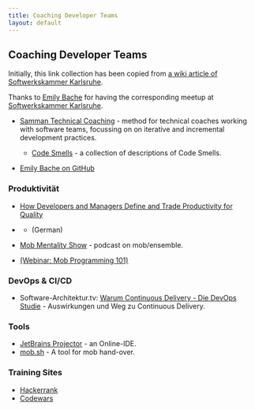 ```yaml
---
title: Coaching Developer Teams
layout: default
---
```


## Coaching Developer Teams

Initially, this link collection has been copied from [a wiki article of Softwerkskammer
Karlsruhe](https://www.softwerkskammer.org/wiki/karlsruhe/blog_2022-06-20_technical-coaching-with-the-samman-method-118-treffen-der-softwerkskammer-karlsruhe).

Thanks to [Emily Bache](https://se.linkedin.com/in/emilybache) for having the corresponding
meetup at [Softwerkskammer Karlsruhe](https://www.softwerkskammer.org/wiki/karlsruhe).

* [Samman Technical Coaching](https://sammancoaching.org) - method for technical coaches working with software teams, focussing on on iterative and incremental development practices.
  * [Code Smells](https://sammancoaching.org/reference/code_smells/index.html) - a collection of descriptions of Code Smells.

* [Emily Bache on GitHub](https://github.com/emilybache?tab=repositories)

### Produktivität

* [How Developers and Managers Define and Trade Productivity for Quality](https://arxiv.org/abs/2111.04302v1)
* [](https://www.amazon.de/Peopleware-Productive-Projects-Teams-3rd/dp/0321934113/)
  * [](https://www.amazon.de/Wien-wartet-auf-Dich-Produktive/dp/3446438955/) (German)

* [Mob Mentality Show](https://www.youtube.com/channel/UCgt1lVMrdwlZKBaerxxp2iQ) - podcast on mob/ensemble.
* [(Webinar: Mob Programming 101)](https://youtu.be/fdpmfOfd4FY)

### DevOps & CI/CD

* Software-Architektur.tv: [Warum Continuous Delivery - Die DevOps Studie](https://software-architektur.tv/2020/08/14/folge012.html) - Auswirkungen und Weg zu Continuous Delivery.

### Tools

* [JetBrains Projector](https://lp.jetbrains.com/projector/) - an Online-IDE.
* [mob.sh](https://github.com/remotemobprogramming/mob) - A tool for mob hand-over.

### Training Sites

* [Hackerrank](https://hackerrank.com)
* [Codewars](https://codewars.com)
